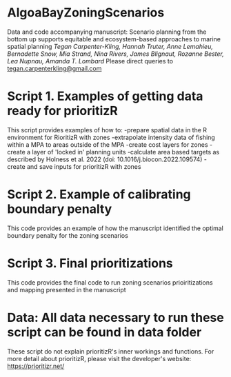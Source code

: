 # AlgoaBayZoningScenarios
Data and code accompanying manuscript: 
Scenario planning from the bottom up supports equitable and ecosystem-based approaches to marine spatial planning 
*Tegan Carpenter-Kling, Hannah Truter, Anne Lemahieu, Bernadette Snow, Mia Strand, Nina Rivers, James Blignaut, Rozanne Bester, Lea Nupnau, Amanda T. Lombard*
Please direct queries to tegan.carpenterkling@gmail.com
# Script 1. Examples of getting data ready for prioritizR
This script provides examples of how to:
  -prepare spatial data in the R environment for RioritizR with zones
  -extrapolate intensity data of fishing within a MPA to areas outside of the MPA
  -create cost layers for zones
  -create a layer of 'locked in' planning units
  -calculate area based targets as described by Holness et al. 2022 (doi: 10.1016/j.biocon.2022.109574)
  -create and save inputs for prioritizR with zones
# Script 2. Example of calibrating boundary penalty
This code provides an example of how the manuscript identified the optimal boundary penalty for the zoning scenarios 

# Script 3. Final prioritizations
This code provides the final code to run zoning scenarios prioiritizations and mapping presented in the manuscript 

# Data: All data necessary to run these script can be found in data folder




These script do not explain prioritizR's inner workings and functions. For more detail about prioritizR, please visit the developer's website: https://prioritizr.net/


